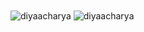 

<img align="center" src="https://github-readme-stats.vercel.app/api?username=diyaacharya&show_icons=true&theme=dracula" alt="diyaacharya"/>
<img align="center" src="https://github-readme-stats.vercel.app/api/top-langs/?username=diyaacharya&layout=compact" alt="diyaacharya" /></br>

